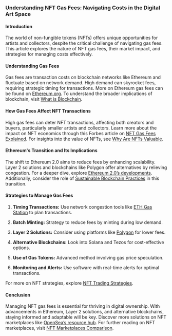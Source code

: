 ### Understanding NFT Gas Fees: Navigating Costs in the Digital Art Space

#### Introduction

The world of non-fungible tokens (NFTs) offers unique opportunities for artists and collectors, despite the critical challenge of navigating gas fees. This article explores the nature of NFT gas fees, their market impact, and strategies for managing costs effectively.

#### Understanding Gas Fees

Gas fees are transaction costs on blockchain networks like Ethereum and fluctuate based on network demand. High demand can skyrocket fees, requiring strategic timing for transactions. More on Ethereum gas fees can be found on [Ethereum.org](https://ethereum.org/en/developers/docs/gas/). To understand the broader implications of blockchain, visit [What is Blockchain](https://www.license-token.com/wiki/what-is-blockchain).

#### How Gas Fees Affect NFT Transactions

High gas fees can deter NFT transactions, affecting both creators and buyers, particularly smaller artists and collectors. Learn more about the impact on NFT economics through this Forbes article on [NFT Gas Fees Explained](https://www.forbes.com/sites/forbestechcouncil/2021/04/13/nft-gas-fees-explained/). For insights into the value of NFTs, see [Why Are NFTs Valuable](https://www.license-token.com/wiki/why-are-nf-ts-valuable).

#### Ethereum's Transition and Its Implications

The shift to Ethereum 2.0 aims to reduce fees by enhancing scalability. Layer 2 solutions and blockchains like Polygon offer alternatives by relieving congestion. For a deeper dive, explore [Ethereum 2.0’s developments](https://ethereum.org/en/eth2/). Additionally, consider the role of [Sustainable Blockchain Practices](https://www.license-token.com/wiki/sustainable-blockchain-practices) in this transition.

#### Strategies to Manage Gas Fees

1. **Timing Transactions:** Use network congestion tools like [ETH Gas Station](https://ethgasstation.info/) to plan transactions.
   
2. **Batch Minting:** Strategy to reduce fees by minting during low demand.

3. **Layer 2 Solutions:** Consider using platforms like [Polygon](https://polygon.technology/) for lower fees.

4. **Alternative Blockchains:** Look into Solana and Tezos for cost-effective options.

5. **Use of Gas Tokens:** Advanced method involving gas price speculation.

6. **Monitoring and Alerts:** Use software with real-time alerts for optimal transactions.

For more on NFT strategies, explore [NFT Trading Strategies](https://www.license-token.com/wiki/nft-trading-strategies).

#### Conclusion

Managing NFT gas fees is essential for thriving in digital ownership. With advancements in Ethereum, Layer 2 solutions, and alternative blockchains, staying informed and adaptable will be key. Discover more solutions on NFT marketplaces like [OpenSea’s resource hub](https://opensea.io/learn). For further reading on NFT marketplaces, visit [NFT Marketplaces Comparison](https://www.license-token.com/wiki/nft-marketplaces-comparison).